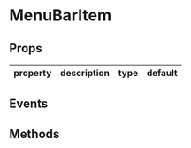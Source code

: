 # MenuBarItem

## Props

| property | description | type | default |
|----------|-------------|------|---------|

## Events

## Methods
